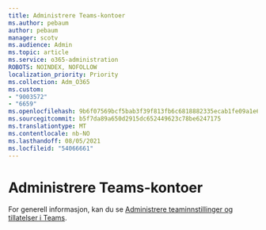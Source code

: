 ```yaml
---
title: Administrere Teams-kontoer
ms.author: pebaum
author: pebaum
manager: scotv
ms.audience: Admin
ms.topic: article
ms.service: o365-administration
ROBOTS: NOINDEX, NOFOLLOW
localization_priority: Priority
ms.collection: Adm_O365
ms.custom:
- "9003572"
- "6659"
ms.openlocfilehash: 9b6f07569bcf5bab3f39f813fb6c6818882335ecab1fe09a1e65f2e06ff2edd5
ms.sourcegitcommit: b5f7da89a650d2915dc652449623c78be6247175
ms.translationtype: MT
ms.contentlocale: nb-NO
ms.lasthandoff: 08/05/2021
ms.locfileid: "54066661"
---
```

# <a name="managing-teams-accounts"></a>Administrere Teams-kontoer

For generell informasjon, kan du se [Administrere teaminnstillinger og tillatelser i Teams](https://support.microsoft.com/office/ce053b04-1b8e-4796-baa8-90dc427b3acc#ID0EAABAAA=Desktop).
